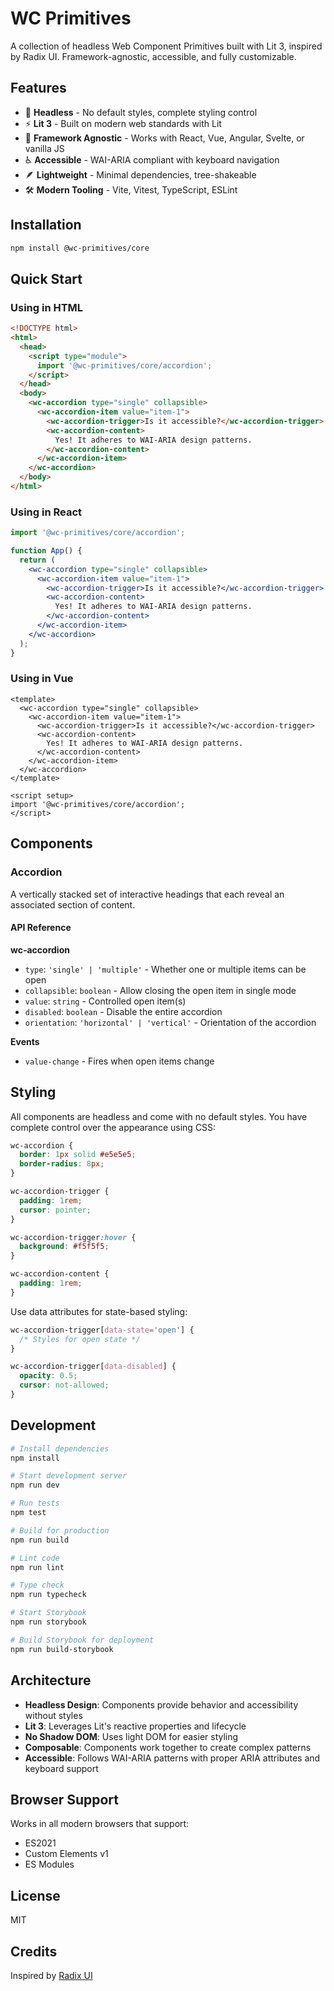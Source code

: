 # WC Primitives

A collection of headless Web Component Primitives built with Lit 3, inspired by Radix UI. Framework-agnostic, accessible, and fully customizable.

## Features

- 🎨 **Headless** - No default styles, complete styling control
- ⚡ **Lit 3** - Built on modern web standards with Lit
- 🔧 **Framework Agnostic** - Works with React, Vue, Angular, Svelte, or vanilla JS
- ♿ **Accessible** - WAI-ARIA compliant with keyboard navigation
- 🪶 **Lightweight** - Minimal dependencies, tree-shakeable
- 🛠️ **Modern Tooling** - Vite, Vitest, TypeScript, ESLint

## Installation

```bash
npm install @wc-primitives/core
```

## Quick Start

### Using in HTML

```html
<!DOCTYPE html>
<html>
  <head>
    <script type="module">
      import '@wc-primitives/core/accordion';
    </script>
  </head>
  <body>
    <wc-accordion type="single" collapsible>
      <wc-accordion-item value="item-1">
        <wc-accordion-trigger>Is it accessible?</wc-accordion-trigger>
        <wc-accordion-content>
          Yes! It adheres to WAI-ARIA design patterns.
        </wc-accordion-content>
      </wc-accordion-item>
    </wc-accordion>
  </body>
</html>
```

### Using in React

```jsx
import '@wc-primitives/core/accordion';

function App() {
  return (
    <wc-accordion type="single" collapsible>
      <wc-accordion-item value="item-1">
        <wc-accordion-trigger>Is it accessible?</wc-accordion-trigger>
        <wc-accordion-content>
          Yes! It adheres to WAI-ARIA design patterns.
        </wc-accordion-content>
      </wc-accordion-item>
    </wc-accordion>
  );
}
```

### Using in Vue

```vue
<template>
  <wc-accordion type="single" collapsible>
    <wc-accordion-item value="item-1">
      <wc-accordion-trigger>Is it accessible?</wc-accordion-trigger>
      <wc-accordion-content>
        Yes! It adheres to WAI-ARIA design patterns.
      </wc-accordion-content>
    </wc-accordion-item>
  </wc-accordion>
</template>

<script setup>
import '@wc-primitives/core/accordion';
</script>
```

## Components

### Accordion

A vertically stacked set of interactive headings that each reveal an associated section of content.

#### API Reference

**wc-accordion**
- `type`: `'single' | 'multiple'` - Whether one or multiple items can be open
- `collapsible`: `boolean` - Allow closing the open item in single mode
- `value`: `string` - Controlled open item(s)
- `disabled`: `boolean` - Disable the entire accordion
- `orientation`: `'horizontal' | 'vertical'` - Orientation of the accordion

**Events**
- `value-change` - Fires when open items change

## Styling

All components are headless and come with no default styles. You have complete control over the appearance using CSS:

```css
wc-accordion {
  border: 1px solid #e5e5e5;
  border-radius: 8px;
}

wc-accordion-trigger {
  padding: 1rem;
  cursor: pointer;
}

wc-accordion-trigger:hover {
  background: #f5f5f5;
}

wc-accordion-content {
  padding: 1rem;
}
```

Use data attributes for state-based styling:

```css
wc-accordion-trigger[data-state='open'] {
  /* Styles for open state */
}

wc-accordion-trigger[data-disabled] {
  opacity: 0.5;
  cursor: not-allowed;
}
```

## Development

```bash
# Install dependencies
npm install

# Start development server
npm run dev

# Run tests
npm test

# Build for production
npm run build

# Lint code
npm run lint

# Type check
npm run typecheck

# Start Storybook
npm run storybook

# Build Storybook for deployment
npm run build-storybook
```

## Architecture

- **Headless Design**: Components provide behavior and accessibility without styles
- **Lit 3**: Leverages Lit's reactive properties and lifecycle
- **No Shadow DOM**: Uses light DOM for easier styling
- **Composable**: Components work together to create complex patterns
- **Accessible**: Follows WAI-ARIA patterns with proper ARIA attributes and keyboard support

## Browser Support

Works in all modern browsers that support:
- ES2021
- Custom Elements v1
- ES Modules

## License

MIT

## Credits

Inspired by [Radix UI](https://www.radix-ui.com/)
